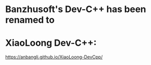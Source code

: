 # Banzhusoft's Dev-C++ has been renamed to 
# XiaoLoong Dev-C++:

https://anbangli.github.io/XiaoLoong-DevCpp/
